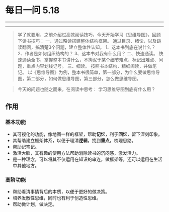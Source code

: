 # 每日一问 5.18

---
<!-- toc -->
---
>学了就要用，之前介绍过高效阅读技巧，今天开始学习《思维导图》，回顾下读书技巧：
一、通过略读搭建整体结构框架。
通过目录、绪论，以及跳读翻阅，搞清楚3个问题，建立整体性认知。
1、这本书到底在说什么？
2、作者是如何组织结构的？
3、这本书对我有什么用？
二、快速通读。
快速通读全书，掌握整本书讲什么，不拘泥于某个细节难点，标记出难点、问题，重点内容划线记号。
三、细读。
按照书本结构，精细阅读，并做笔记。
以《思维导图》为例，整本书很简单，第一部分，为什么要做思维导图，第二部分，如何做思维导图，第三部分，怎么做思维导图。

>今天的问题也随之而来，在阅读中思考：
学习思维导图到底有什么用？

## 作用
### 基本功能
 - 其可视化的功能，像地图一样的框架，帮助**记忆**，利于**回忆**，留下深刻印象。
 - 其帮助建立框架体系，以便于理清**逻辑**，找到**重点**，梳理思路。
 - 帮助记笔记。  
 - 激活大脑，其有趣的使用方法帮助消除读书的沉闷感，激发活力。
 - 是一种理念，可以将其不仅运用在知识的串连，做框架等，还可以运用在生活中其他地方。
 
### 高阶功能
 - 帮助看清事情背后的本质，以便于更好的做决策。
 - 培养发散性思维，同时也有利于创造性思维。
 - 帮助做计划，做决定。
